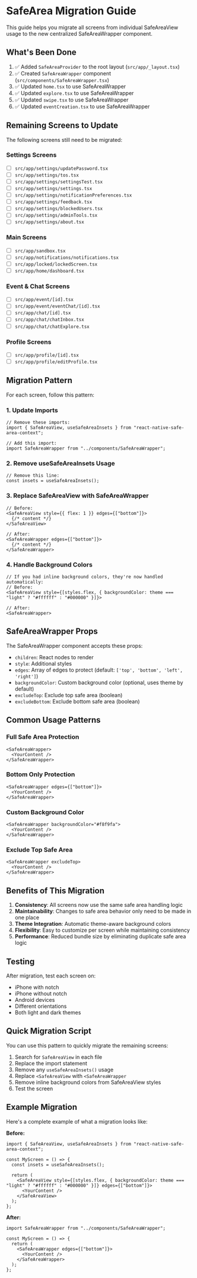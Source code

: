 # SafeArea Migration Guide

This guide helps you migrate all screens from individual SafeAreaView usage to the new centralized SafeAreaWrapper component.

## What's Been Done

1. ✅ Added `SafeAreaProvider` to the root layout (`src/app/_layout.tsx`)
2. ✅ Created `SafeAreaWrapper` component (`src/components/SafeAreaWrapper.tsx`)
3. ✅ Updated `home.tsx` to use SafeAreaWrapper
4. ✅ Updated `explore.tsx` to use SafeAreaWrapper
5. ✅ Updated `swipe.tsx` to use SafeAreaWrapper
6. ✅ Updated `eventCreation.tsx` to use SafeAreaWrapper

## Remaining Screens to Update

The following screens still need to be migrated:

### Settings Screens
- [ ] `src/app/settings/updatePassword.tsx`
- [ ] `src/app/settings/tos.tsx`
- [ ] `src/app/settings/settingsTest.tsx`
- [ ] `src/app/settings/settings.tsx`
- [ ] `src/app/settings/notificationPreferences.tsx`
- [ ] `src/app/settings/feedback.tsx`
- [ ] `src/app/settings/blockedUsers.tsx`
- [ ] `src/app/settings/adminTools.tsx`
- [ ] `src/app/settings/about.tsx`

### Main Screens
- [ ] `src/app/sandbox.tsx`
- [ ] `src/app/notifications/notifications.tsx`
- [ ] `src/app/locked/lockedScreen.tsx`
- [ ] `src/app/home/dashboard.tsx`

### Event & Chat Screens
- [ ] `src/app/event/[id].tsx`
- [ ] `src/app/event/eventChat/[id].tsx`
- [ ] `src/app/chat/[id].tsx`
- [ ] `src/app/chat/chatInbox.tsx`
- [ ] `src/app/chat/chatExplore.tsx`

### Profile Screens
- [ ] `src/app/profile/[id].tsx`
- [ ] `src/app/profile/editProfile.tsx`

## Migration Pattern

For each screen, follow this pattern:

### 1. Update Imports
```tsx
// Remove these imports:
import { SafeAreaView, useSafeAreaInsets } from "react-native-safe-area-context";

// Add this import:
import SafeAreaWrapper from "../components/SafeAreaWrapper";
```

### 2. Remove useSafeAreaInsets Usage
```tsx
// Remove this line:
const insets = useSafeAreaInsets();
```

### 3. Replace SafeAreaView with SafeAreaWrapper
```tsx
// Before:
<SafeAreaView style={{ flex: 1 }} edges={["bottom"]}>
  {/* content */}
</SafeAreaView>

// After:
<SafeAreaWrapper edges={["bottom"]}>
  {/* content */}
</SafeAreaWrapper>
```

### 4. Handle Background Colors
```tsx
// If you had inline background colors, they're now handled automatically:
// Before:
<SafeAreaView style={[styles.flex, { backgroundColor: theme === "light" ? "#ffffff" : "#000000" }]}>

// After:
<SafeAreaWrapper>
```

## SafeAreaWrapper Props

The SafeAreaWrapper component accepts these props:

- `children`: React nodes to render
- `style`: Additional styles
- `edges`: Array of edges to protect (default: `['top', 'bottom', 'left', 'right']`)
- `backgroundColor`: Custom background color (optional, uses theme by default)
- `excludeTop`: Exclude top safe area (boolean)
- `excludeBottom`: Exclude bottom safe area (boolean)

## Common Usage Patterns

### Full Safe Area Protection
```tsx
<SafeAreaWrapper>
  <YourContent />
</SafeAreaWrapper>
```

### Bottom Only Protection
```tsx
<SafeAreaWrapper edges={["bottom"]}>
  <YourContent />
</SafeAreaWrapper>
```

### Custom Background Color
```tsx
<SafeAreaWrapper backgroundColor="#f8f9fa">
  <YourContent />
</SafeAreaWrapper>
```

### Exclude Top Safe Area
```tsx
<SafeAreaWrapper excludeTop>
  <YourContent />
</SafeAreaWrapper>
```

## Benefits of This Migration

1. **Consistency**: All screens now use the same safe area handling logic
2. **Maintainability**: Changes to safe area behavior only need to be made in one place
3. **Theme Integration**: Automatic theme-aware background colors
4. **Flexibility**: Easy to customize per screen while maintaining consistency
5. **Performance**: Reduced bundle size by eliminating duplicate safe area logic

## Testing

After migration, test each screen on:
- iPhone with notch
- iPhone without notch
- Android devices
- Different orientations
- Both light and dark themes

## Quick Migration Script

You can use this pattern to quickly migrate the remaining screens:

1. Search for `SafeAreaView` in each file
2. Replace the import statement
3. Remove any `useSafeAreaInsets()` usage
4. Replace `<SafeAreaView` with `<SafeAreaWrapper`
5. Remove inline background colors from SafeAreaView styles
6. Test the screen

## Example Migration

Here's a complete example of what a migration looks like:

**Before:**
```tsx
import { SafeAreaView, useSafeAreaInsets } from "react-native-safe-area-context";

const MyScreen = () => {
  const insets = useSafeAreaInsets();
  
  return (
    <SafeAreaView style={[styles.flex, { backgroundColor: theme === "light" ? "#ffffff" : "#000000" }]} edges={["bottom"]}>
      <YourContent />
    </SafeAreaView>
  );
};
```

**After:**
```tsx
import SafeAreaWrapper from "../components/SafeAreaWrapper";

const MyScreen = () => {
  return (
    <SafeAreaWrapper edges={["bottom"]}>
      <YourContent />
    </SafeAreaWrapper>
  );
};
``` 